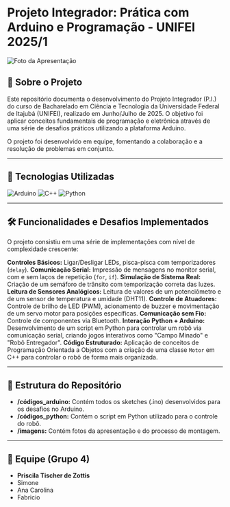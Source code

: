# Projeto Integrador: Prática com Arduino e Programação - UNIFEI 2025/1

![Foto da Apresentação](link_para_foto_da_apresentacao_aqui) 
## 📝 Sobre o Projeto

Este repositório documenta o desenvolvimento do Projeto Integrador (P.I.) do curso de Bacharelado em Ciência e Tecnologia da Universidade Federal de Itajubá (UNIFEI), realizado em Junho/Julho de 2025. O objetivo foi aplicar conceitos fundamentais de programação e eletrônica através de uma série de desafios práticos utilizando a plataforma Arduino.

O projeto foi desenvolvido em equipe, fomentando a colaboração e a resolução de problemas em conjunto.

---

## 🚀 Tecnologias Utilizadas

![Arduino](https://skillicons.dev/icons?i=arduino)
![C++](https://skillicons.dev/icons?i=cpp)
![Python](https://skillicons.dev/icons?i=py)

---

## 🛠️ Funcionalidades e Desafios Implementados

O projeto consistiu em uma série de implementações com nível de complexidade crescente:

**Controles Básicos:** Ligar/Desligar LEDs, pisca-pisca com temporizadores (`delay`).
**Comunicação Serial:** Impressão de mensagens no monitor serial, com e sem laços de repetição (`for`, `if`).
**Simulação de Sistema Real:** Criação de um semáforo de trânsito com temporização correta das luzes.
**Leitura de Sensores Analógicos:** Leitura de valores de um potenciômetro e de um sensor de temperatura e umidade (DHT11).
**Controle de Atuadores:** Controle de brilho de LED (PWM), acionamento de buzzer e movimentação de um servo motor para posições específicas.
**Comunicação sem Fio:** Controle de componentes via Bluetooth.
**Interação Python + Arduino:** Desenvolvimento de um script em Python para controlar um robô via comunicação serial, criando jogos interativos como "Campo Minado" e "Robô Entregador".
**Código Estruturado:** Aplicação de conceitos de Programação Orientada a Objetos com a criação de uma classe `Motor` em C++ para controlar o robô de forma mais organizada.


---

## 📁 Estrutura do Repositório

* **/códigos_arduino:** Contém todos os sketches (.ino) desenvolvidos para os desafios no Arduino.
* **/códigos_python:** Contém o script em Python utilizado para o controle do robô.
* **/imagens:** Contém fotos da apresentação e do processo de montagem.

---

## 👥 Equipe (Grupo 4)

* **Priscila Tischer de Zottis**
* Simone
* Ana Carolina 
* Fabricio 
